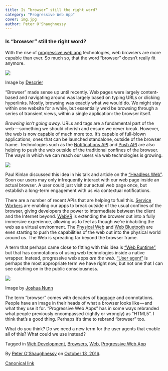 ```yaml
---
title: Is “browser” still the right word?
category: "Progressive Web App"
cover: img.jpg
author: Peter O'Shaughnessy
---
```


### Is “browser” still the right word?

With the rise of [progressive web app](https://www.smashingmagazine.com/2016/09/the-building-blocks-of-progressive-web-apps/) technologies, web browsers are more capable than ever. So much so, that the word “browser” doesn’t really fit anymore.

![](https://cdn-images-1.medium.com/max/600/1*hnYvoNDhV2Jg_uTv-F2_IA.jpeg)

Image by [Descrier](http://descrier.co.uk/)

“Browser” made sense up until recently. Web pages were largely content-based and navigating around was largely based on typing URLs or clicking hyperlinks. Mostly, browsing was exactly what we would do. We might stay within one website for a while, but essentially we’d be browsing through a series of transient views, within a single application: the browser itself.

_Browsing isn’t going away._ URLs and <a> tags are a fundamental part of the web — something we should cherish and ensure we never break. However, the web is now capable of much more too. It’s capable of full-blown applications; ones that can be launched standalone, outside of the browser frame. Technologies such as the [Notifications API](https://developer.mozilla.org/en-US/docs/Web/API/Notifications_API) and [Push API](https://www.w3.org/TR/push-api/) are also helping to push the web outside of the traditional confines of the browser. The ways in which we can reach our users via web technologies is growing.

![](https://cdn-images-1.medium.com/max/800/1*IHvqpYlTUITHYAs4ZH1vbA.png)

Paul Kinlan discussed this idea in his talk and article on the [“Headless Web”](https://paul.kinlan.me/the-headless-web/). Soon our users may only infrequently interact with our web page inside an actual browser. A user could just visit our actual web page once, but establish a long-term engagement with us via contextual notifications.

There are a number of recent APIs that are helping to fuel this. [Service Workers](https://developer.mozilla.org/en/docs/Web/API/Service_Worker_API) are enabling our apps to break outside of the usual confines of the browser, giving developers the power to intermediate between the client and the Internet beyond. [WebVR](https://webvr.info/) is extending the browser out into a fully immersive experience, allowing us to feel as though we’re inhabiting the web as a virtual environment. The [Physical Web](https://google.github.io/physical-web/) and [Web Bluetooth](https://developer.mozilla.org/en-US/docs/Web/API/Web_Bluetooth_API) are even starting to push the capabilities of the web out into the physical world around us. The Web is spreading far beyond the browser frame.

A term that perhaps came close to fitting with this idea is [“Web Runtime”](https://wiki.mozilla.org/Apps/WebRT), but that has connotations of using web technologies inside a native wrapper. Instead, progressive web apps _are the web_. [“User agent”](https://en.wikipedia.org/wiki/User_agent) is perhaps the most appropriate term we have right now, but not one that I can see catching on in the public consciousness.

![](https://cdn-images-1.medium.com/max/600/1*_QnuINukIw1MxkGKqvJSew.png)

Image by [Joshua Nunn](https://www.flickr.com/photos/joshnunn)

The term “browser” comes with decades of baggage and connotations. People have an image in their heads of what a browser looks like — and what they use it for. “Progressive Web Apps” has in some ways rebranded what people previously encompassed (rightly or wrongly) as “HTML5”. I think that’s a good thing. Perhaps it’s time to rebrand “browser” too.

What do you think? Do we need a new term for the user agents that enable all of this? What could we use instead?

Tagged in [Web Development](https://medium.com/tag/web-development), [Browsers](https://medium.com/tag/browsers), [Web](https://medium.com/tag/web), [Progressive Web App](https://medium.com/tag/progressive-web-app)

By [Peter O'Shaughnessy](https://medium.com/@poshaughnessy) on [October 13, 2016](https://medium.com/p/6815f93b866c).

[Canonical link](https://medium.com/@poshaughnessy/is-browser-still-the-right-word-6815f93b866c)
